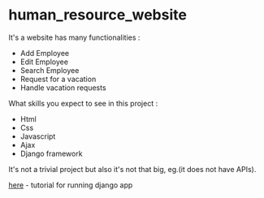 # human_resource_website
It's a website has many functionalities :

* Add Employee
* Edit Employee
* Search Employee
* Request for a vacation
* Handle vacation requests

What skills you expect to see in this project :

* Html
* Css
* Javascript
* Ajax
* Django framework

It's not a trivial project but also it's not that big, eg.(it does not have APIs).

[here](https://code.visualstudio.com/docs/python/tutorial-django#_create-and-run-a-minimal-django-app) - tutorial for running django app

